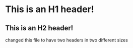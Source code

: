 # This is an H1 header! #
## This is an H2 header! ## 

changed this file to have two headers in two different sizes
